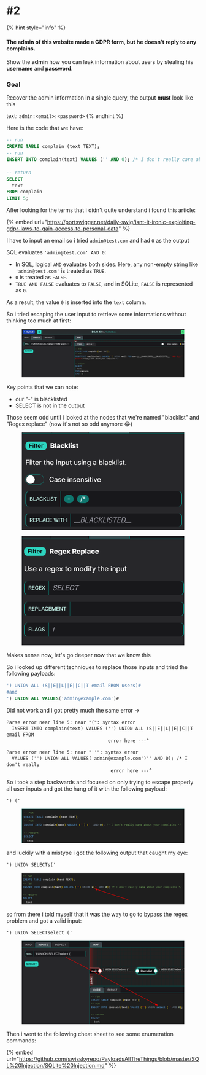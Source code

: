 # #2

{% hint style="info" %}
#### The admin of this website made a GDPR form, but he doesn't reply to any complains.

Show the **admin** how you can leak information about users by stealing his **username** and **password**.

### Goal

Recover the admin information in a single query, the output **must** look like this

text: `admin:<email>:<password>`
{% endhint %}

Here is the code that we have:

```sql
-- run
CREATE TABLE complain (text TEXT);
-- run
INSERT INTO complain(text) VALUES ('' AND 0); /* I don't really care about your complains */

-- return
SELECT 
  text
FROM complain
LIMIT 5;
```

After looking for the terms that i didn't quite understand i found this article:

{% embed url="https://portswigger.net/daily-swig/isnt-it-ironic-exploiting-gdpr-laws-to-gain-access-to-personal-data" %}

I have to input an email so i tried `admin@test.com` and had `0` as the output

SQL evaluates `'admin@test.com' AND 0`:

* In SQL, logical `AND` evaluates both sides. Here, any non-empty string like `'admin@test.com'` is treated as `TRUE`.
* `0` is treated as `FALSE`.
* `TRUE AND FALSE` evaluates to `FALSE`, and in SQLite, `FALSE` is represented as `0`.

As a result, the value `0` is inserted into the `text` column.

So i tried escaping the user input to retrieve some informations without thinking too much at first:

<figure><img src="../../../../.gitbook/assets/image (2) (1).png" alt=""><figcaption></figcaption></figure>

Key points that we can note:

* our "-" is blacklisted
* SELECT is not in the output

Those seem odd until i looked at the nodes that we're named "blacklist" and "Regex replace" (now it's not so odd anymore :joy:)

<figure><img src="../../../../.gitbook/assets/image (3) (1).png" alt=""><figcaption></figcaption></figure>

<figure><img src="../../../../.gitbook/assets/image (4) (1).png" alt=""><figcaption></figcaption></figure>

Makes sense now, let's go deeper now that we know this

So i looked up different techniques to replace those inputs and tried the following payloads:

```sql
') UNION ALL (S||E||L||E||C||T email FROM users)# 
#and
') UNION ALL VALUES('admin@example.com')#
```

Did not work and i got pretty much the same error ->

```
Parse error near line 5: near "(": syntax error
  INSERT INTO complain(text) VALUES ('') UNION ALL (S||E||L||E||C||T email FROM 
                                     error here ---^
```

```
Parse error near line 5: near "''": syntax error
  VALUES ('') UNION ALL VALUES('admin@example.com')'' AND 0); /* I don't really
                                      error here ---^
```

So i took a step backwards and focused on only trying to escape properly all user inputs and got the hang of it with the following payload:

```
') ('
```

<figure><img src="../../../../.gitbook/assets/image (5) (1).png" alt=""><figcaption></figcaption></figure>

and luckily with a mistype i got the following output that caught my eye:

```
') UNION SELECTs('
```

<figure><img src="../../../../.gitbook/assets/image (6) (1).png" alt=""><figcaption></figcaption></figure>

so from there i told myself that it was the way to go to bypass the regex problem and got a valid input:

```
') UNION SELECTselect ('
```

<figure><img src="../../../../.gitbook/assets/image (7) (1).png" alt=""><figcaption></figcaption></figure>

Then i went to the following cheat sheet to see some enumeration commands:

{% embed url="https://github.com/swisskyrepo/PayloadsAllTheThings/blob/master/SQL%20Injection/SQLite%20Injection.md" %}
